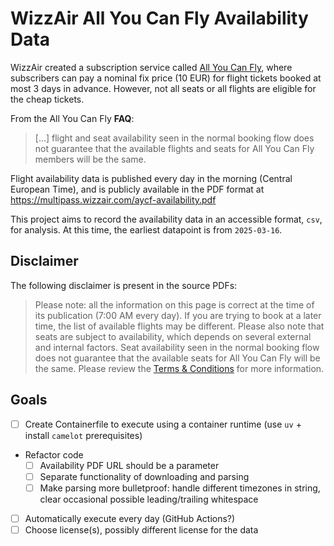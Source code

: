# WizzAir All You Can Fly Availability Data

WizzAir created a subscription service called [All You Can Fly](https://www.wizzair.com/en-gb/information-and-services/memberships/all-you-can-fly), where subscribers can pay a nominal fix price (10 EUR) for flight tickets booked at most 3 days in advance. However, not all seats or all flights are eligible for the cheap tickets.

From the All You Can Fly **FAQ**:
> [...] flight and seat availability seen in the normal booking flow does not guarantee that the available flights and seats for All You Can Fly members will be the same.

Flight availability data is published every day in the morning (Central European Time), and is publicly available in the PDF format at <https://multipass.wizzair.com/aycf-availability.pdf>

This project aims to record the availability data in an accessible format, `csv`, for analysis. At this time, the earliest datapoint is from `2025-03-16`.

## Disclaimer

The following disclaimer is present in the source PDFs:
> Please note: all the information on this page is correct at the time of its publication (7:00 AM every day).
> If you are trying to book at a later time, the list of available flights may be different.
> Please also note that seats are subject to availability, which depends on several external and internal factors.
> Seat availability seen in the normal booking flow does not guarantee that the available seats for All You Can Fly will be the same. Please review the [Terms & Conditions](https://multipass.wizzair.com/aycf-terms-all.pdf) for more information.

## Goals

- [ ] Create Containerfile to execute using a container runtime (use `uv` + install `camelot` prerequisites)
- Refactor code
  - [ ] Availability PDF URL should be a parameter
  - [ ] Separate functionality of downloading and parsing
  - [ ] Make parsing more bulletproof: handle different timezones in string, clear occasional possible leading/trailing whitespace
- [ ] Automatically execute every day (GitHub Actions?)
- [ ] Choose license(s), possibly different license for the data
